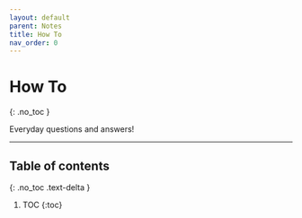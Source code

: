 ```yaml
---
layout: default
parent: Notes
title: How To
nav_order: 0
---
```


# How To
{: .no_toc }

Everyday questions and answers!

---

## Table of contents
{: .no_toc .text-delta }

1. TOC
{:toc}
